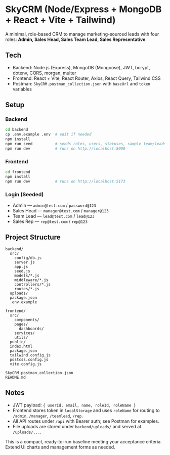 # SkyCRM (Node/Express + MongoDB + React + Vite + Tailwind)

A minimal, role-based CRM to manage marketing-sourced leads with four roles:
**Admin, Sales Head, Sales Team Lead, Sales Representative**.

## Tech

- Backend: Node.js (Express), MongoDB (Mongoose), JWT, bcrypt, dotenv, CORS, morgan, multer
- Frontend: React + Vite, React Router, Axios, React Query, Tailwind CSS
- Postman: `SkyCRM.postman_collection.json` with `baseUrl` and `token` variables

## Setup

### Backend
```bash
cd backend
cp .env.example .env  # edit if needed
npm install
npm run seed          # seeds roles, users, statuses, sample team/leads
npm run dev           # runs on http://localhost:8000
```

### Frontend
```bash
cd frontend
npm install
npm run dev           # runs on http://localhost:5173
```

### Login (Seeded)
- Admin — `admin@test.com` / `password@123`
- Sales Head — `manager@test.com` / `manager@123`
- Team Lead — `lead@test.com` / `lead@123`
- Sales Rep — `rep@test.com` / `rep@123`

## Project Structure

```
backend/
  src/
    config/db.js
    server.js
    app.js
    seed.js
    models/*.js
    middleware/*.js
    controllers/*.js
    routes/*.js
  uploads/
  package.json
  .env.example

frontend/
  src/
    components/
    pages/
      dashboards/
    services/
    utils/
  public/
  index.html
  package.json
  tailwind.config.js
  postcss.config.js
  vite.config.js

SkyCRM.postman_collection.json
README.md
```

## Notes

- JWT payload: `{ userId, email, name, roleId, roleName }`
- Frontend stores token in `localStorage` and uses `roleName` for routing to `/admin`, `/manager`, `/teamlead`, `/rep`.
- All API routes under `/api` with Bearer auth; see Postman for examples.
- File uploads are stored under `backend/uploads/` and served at `/uploads/...`.

This is a compact, ready-to-run baseline meeting your acceptance criteria. Extend UI charts and management forms as needed.
